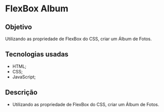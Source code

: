 # FlexBox Album

## Objetivo

Utilizando as propriedade de FlexBox do CSS, criar um Álbum de Fotos.

## Tecnologias usadas

* HTML; 
* CSS; 
* JavaScript; 

## Descrição

* Utilizando as propriedade de FlexBox do CSS, criar um Álbum de Fotos.
